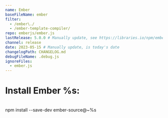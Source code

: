 ```yaml
---
name: Ember
baseFileName: ember
filter:
  - /ember\./
  - /ember-template-compiler/
repo: emberjs/ember.js
lastRelease: 5.0.0 # Manually update, see https://libraries.io/npm/ember-source throughout
channel: release
date: 2023-05-15 # Manually update, is today's date
changelogPath: CHANGELOG.md
debugFileName: .debug.js
ignoreFiles:
  - ember.js
---
```


# Install Ember %s:

<br>
npm install --save-dev ember-source@~%s
